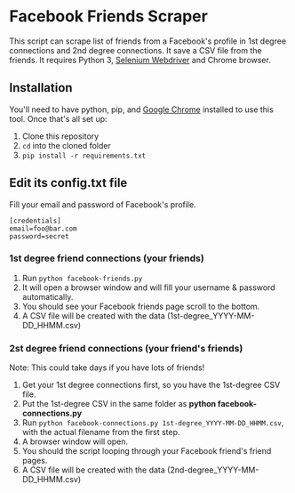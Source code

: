 # Facebook Friends Scraper
This script can scrape list of friends from a Facebook's profile in 1st degree connections and 2nd degree connections. 
It save a CSV file from the friends. It requires Python 3, <a href='http://selenium-python.readthedocs.io/installation.html'>Selenium Webdriver</a> and Chrome browser.

## Installation
You'll need to have python, pip, and [Google Chrome](https://www.google.com/chrome/) installed to use this tool. Once that's all set up:

1. Clone this repository
2. `cd` into the cloned folder 
3. `pip install -r requirements.txt`

## Edit its config.txt file
Fill your email and password of Facebook's profile.
```
[credentials]
email=foo@bar.com
password=secret
```

### 1st degree friend connections (your friends)
1. Run ```python facebook-friends.py```
2. It will open a browser window and will fill your username & password automatically.
3. You should see your Facebook friends page scroll to the bottom.
4. A CSV file will be created with the data (1st-degree_YYYY-MM-DD_HHMM.csv)

### 2st degree friend connections (your friend's friends)
Note: This could take days if you have lots of friends!

1. Get your 1st degree connections first, so you have the 1st-degree CSV file.
2. Put the 1st-degree CSV in the same folder as **python facebook-connections.py**
3. Run ```python facebook-connections.py 1st-degree_YYYY-MM-DD_HHMM.csv```, with the actual filename from the first step.
4. A browser window will open.
5. You should the script looping through your Facebook friend's friend pages.
6. A CSV file will be created with the data (2nd-degree_YYYY-MM-DD_HHMM.csv)
